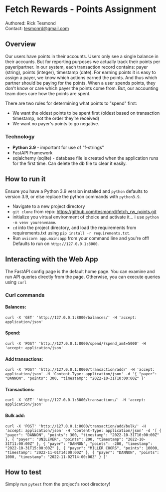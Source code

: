 # Fetch Rewards - Points Assignment
Authored: Rick Tesmond\
Contact: tesmonrd@gmail.com



## Overview
Our users have points in their accounts. Users only see a single balance in their accounts. But for reporting purposes we actually track their points per
payer/partner. In our system, each transaction record contains: payer (string), points (integer), timestamp (date).
For earning points it is easy to assign a payer, we know which actions earned the points. And thus which partner should be paying for the points.
When a user spends points, they don't know or care which payer the points come from. But, our accounting team does care how the points are spent.

There are two rules for determining what points to "spend" first:
* We want the oldest points to be spent first (oldest based on transaction timestamp, not the order they’re received)
* We want no payer's points to go negative.


### Technology
* **Python 3.9** - important for use of "f-strings"
* FastAPI Framework
* sqlalchemy (sqlite) - database file is created when the application runs for the first time. Can delete the db file to clear it easily.


## How to run it
Ensure you have a Python 3.9 version installed and `python` defaults to version 3.9, or else replace the python commands with `python3.9`.

* Navigate to a new project directory
* `git clone` from repo: https://github.com/tesmonrd/fetch_rw_points.git
* initialize you virtual environment of choice and activate it... i use `python -m venv yourenvname`. 
* `cd` into the project directory, and load the requirements from requirements.txt using `pip install -r requirements.txt`.
* Run `uvicorn app.main:app` from your command line and you're off! Defaults to run on `http://127.0.0.1:8000`.


## Interacting with the Web App
The FastAPI config page is the default home page. You can examine and run API queries directly from the page. Otherwise, you can execute queries using `curl`

### Curl commands
#### Balances:
`curl -X 'GET' 'http://127.0.0.1:8000/balances/' -H 'accept: application/json'`
#### Spend:
`curl -X 'POST' 'http://127.0.0.1:8000/spend/?spend_amt=5000' -H 'accept: application/json'`
#### Add transactions:
`curl -X 'POST' 'http://127.0.0.1:8000/transaction/add/' -H 'accept: application/json' -H 'Content-Type: application/json' -d '{ "payer": "DANNON", "points": 300, "timestamp": "2022-10-31T10:00:00Z"
}'`
#### Transactions:
`curl -X 'GET' 'http://127.0.0.1:8000/transactions/' -H 'accept: application/json'`
#### Bulk add:
`curl -X 'POST' 'http://127.0.0.1:8000/transaction/add/bulk/' -H 'accept: application/json' -H 'Content-Type: application/json' -d '[
    { "payer": "DANNON", "points": 300, "timestamp": "2022-10-31T10:00:00Z" },
    { "payer": "UNILEVER", "points": 200, "timestamp": "2022-10-31T11:00:00Z" },
    { "payer": "DANNON", "points": -200, "timestamp": "2022-10-31T15:00:00Z" },
    { "payer": "MILLER COORS", "points": 10000, "timestamp": "2022-11-01T14:00:00Z" },
    { "payer": "DANNON", "points": 1000, "timestamp": "2022-11-02T14:00:00Z" }
]'`

## How to test

Simply run `pytest` from the project's root directory!
